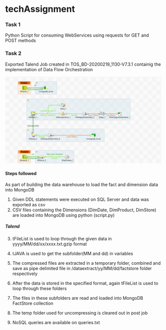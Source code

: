 # techAssignment

### Task 1
Python Script for consuming WebServices using requests for GET and POST methods

### Task 2
Exported Talend Job created in TOS_BD-20200219_1130-V7.3.1 containig the implementation of Data Flow Orchestration 


![alt text](https://github.com/lakshmi4296/techAssignment/blob/main/DataFlow.png)

#### Steps followed

As part of building the data warehouse to load the fact and dimension data into MongoDB

1. Given DDL statements were executed on SQL Server and data was exported as csv
2. CSV files containing the Dimensions (DimDate, DimProduct, DimStore) are loaded into MongoDB using python (script.py) 

##### Talend

3. tFileList is used to loop through the given data in yyyy/MM/dd/xx/xxxx.txt.gzip format
4. tJAVA is used to get the subfolder(MM and dd) in variables
5. The compressed files are extracted in a temporary folder, combined and save as pipe delimited file in /dataextract/yy/MM/dd/factstore folder respectively
6. After the data is stored in the specified format, again tFileList is used to loop through these folders 
7. The files in these subfolders are read and loaded into MongoDB FactStore collection
8. The temp folder used for uncompressing is cleared out in post job


9. NoSQL queries are available on queries.txt

